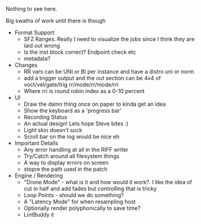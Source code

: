 Nothing to see here.

Big swaths of work until there is though

- Format Support
    - SFZ Ranges. Really I need to visualize the jobs since I think they are laid out wrong
    - Is the inst block correct? Endpoint check etc
    - metadata?
- Changes
    - RR vars can be UNI or BI per instance and have a distro uni or norm
    - add a trigger output and the out section can be 4x4 of voct/vel/gate/trig rr/mode/rr/mode/rri
    - Where rri is round robin index as a 0-10 percent
- UI
    - Draw the damn thing once on paper to kinda get an idea
    - Show the keyboard as a 'progress bar'
    - Recording Status
    - An actual design! Lets hope Steve bites :)
    - Light skin doesn't suck
    - Scroll bar on the log would be nice eh
- Important Details
    - Any error handling at all in the RIFF writer
    - Try/Catch around all filesystem things
    - A way to display errors on screen
    - stopre the path used in the patch
- Engine / Rendering
    - "Drone Mode" - what is it and how would it work?. I like the idea of cut in
      half and add fades but controlling that is tricky
    - Loop Points - should we do something?
    - A "Latency Mode" for when resampling host
    - Optionally render polyphonically to save time?
    - LintBuddy it
